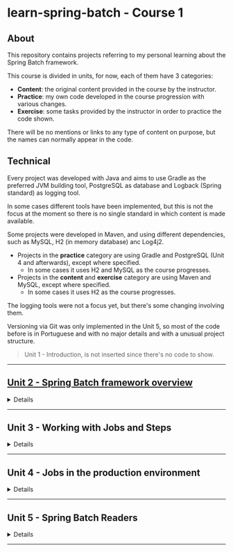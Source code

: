 # learn-spring-batch - Course 1

## About

This repository contains projects referring to my personal learning about the Spring Batch framework.

This course is divided in units, for now, each of them have 3 categories:
- **Content**: the original content provided in the course by the instructor.
- **Practice**: my own code developed in the course progression with various changes.
- **Exercise**: some tasks provided by the instructor in order to practice the code shown.

There will be no mentions or links to any type of content on purpose, but the names can normally appear in the code.

## Technical

Every project was developed with Java and aims to use Gradle as the preferred JVM building tool, PostgreSQL as database and Logback (Spring standard) as logging tool.

In some cases different tools have been implemented, but this is not the focus at the moment so there is no single standard in which content is made available.

Some projects were developed in Maven, and using different dependencies, such as MySQL, H2 (in memory database) anc Log4j2.

- Projects in the **practice** category are using Gradle and PostgreSQL (Unit 4 and afterwards), except where specified.
    - In some cases it uses H2 and MySQL as the course progresses.
- Projects in the **content** and **exercise** category are using Maven and MySQL, except where specified.
    - In some cases it uses H2 as the course progresses.

The logging tools were not a focus yet, but there's some changing involving them.

Versioning via Git was only implemented in the Unit 5, so most of the code before is in Portuguese and with no major details and with a unusual project structure.

> Unit 1 - Introduction, is not inserted since there's no code to show.

---

## [Unit 2 - Spring Batch framework overview](course_01/unit_02/)

<details><summary>Details</summary>

### Practice
- [PrimeiroProjetoSpringBatch](course_01/unit_02/practice/primeiro-projeto-spring-batch)
    - First developed project, with a basic job, step and tasklet working structure.
    - H2.

### Exercise
- [T1-PrimeiroProjetoSpringBatch-Exercicio](course_01/unit_02/exercise/T1-PrimeiroProjetoSpringBatch-Exercicio)
    - Exercise original project.
    - H2.
    - Objective: The project is not working, so it needs to be fixed. This way we can practice the Spring Batch structure.
    - [T1-PrimeiroProjetoSpringBatch-Exercicio-Resposta](course_01/unit_02/exercise/T1-PrimeiroProjetoSpringBatch-Exercicio-Resposta)
        - Exercise answer.
        - H2.
        - Project working properly.

</details>

---

## Unit 3 - Working with Jobs and Steps

<details><summary>Details</summary>

### Content
- [ParImparJob](course_01/unit_03/content/ParImparJob)
    - Basic tasklets structure boilerplate with no implementations.
- [PrimeiroJobSpringBatch](course_01/unit_03/content/PrimeiroJobSpringBatch)
    - Basic working tasklets structure.

### Practice
- [refactor-primeiro-projeto-spring-batch](course_01/unit_03/practice/refactor-primeiro-projeto-spring-batch)
    - First project refactoring. Applied single responsibility.
    - H2.
- [spring-batch-par-impar](course_01/unit_03/practice/spring-batch-par-impar)
    - Basic working structure without single responsibility.
    - Uses application argument execution and connects to a database for metadata persinstence.
    - MySQL.
- Other:
    - [Clear Spring Batch metadata in MySQL database](course_01/unit_03/practice/limpar_metadados_springbatch.sql)

### Exercise
- [T2-ConfiguracaoJob-Exercicio](course_01/unit_03/exercise/T2-ConfiguracaoJob-Exercicio)
    - Exercise original project.
    - Objective: Find and fix the project settings errors until the project is running properly.
    - [T2-ConfiguracaoJob-Exercicio-Resposta](course_01/unit_03/exercise/T2-ConfiguracaoJob-Exercicio-Resposta)
        - Exercise answer.
- [T3-ParImparJob](course_01/unit_03/exercise/T3-ParImparJob)
    - Exercise original project.
    - Objective: Apply single responsibility in the code and make it work properly.
    - [T3-ParImparJob-Resposta](course_01/unit_03/exercise/T3-ParImparJob-Resposta)
        - Exercise answer.
    - [T3-GabaritoParImparJob](course_01/unit_03/exercise/T3-GabaritoParImparJob)
        - Exercise instructor answer.

</details>

---

## Unit 4 - Jobs in the production environment

<details><summary>Details</summary>

### Content
- [PrimeiroJobSpringBatch](course_01/unit_04/content/PrimeiroJobSpringBatch)
    - Project connecting two databases and using custom log settings.

### Practice
- [primeiro-projeto-spring-batch-v2](course_01/unit_04/practice/primeiro-projeto-spring-batch-v2)
    - Project changing from the first developed version
    - Using internal properties.
    - Using MySQL database.
- [primeiro-projeto-spring-batch-v3](course_01/unit_04/practice/primeiro-projeto-spring-batch-v3)
    - Using external properties.
- [primeiro-projeto-spring-batch-v4](course_01/unit_04/practice/primeiro-projeto-spring-batch-v4)
    - Using PostgreSQL database.
    - PostgreSQL.
- [primeiro-projeto-spring-batch-v5](course_01/unit_04/practice/primeiro-projeto-spring-batch-v5)
    - Using two databases.
- [primeiro-projeto-spring-batch-v6](course_01/unit_04/practice/primeiro-projeto-spring-batch-v6)
    - Using log tool log4j2 (logback removed).
- [primeiro-projeto-spring-batch-v7](course_01/unit_04/practice/primeiro-projeto-spring-batch-v7)
    - Using log tool logback (log4j2 removed).
- [primeiro-projeto-spring-batch-v8](course_01/unit_04/practice/primeiro-projeto-spring-batch-v8)
    - Using log definitions internally with the .xml file in resources.
    - Using properties definitions internally with the application.properties file in resources.
- Other
    - [Old versioning local control](course_01/unit_04/practice/Versões.txt)
    - [Log .xml settings file](course_01/unit_04/practice/log4j.xml)

### Exercise
- [T5-ProducaoParImparJob-Exercicio](course_01/unit_04/exercise/T5-ProducaoParImparJob-Exercicio)
    - Exercise original project.
    - Objective: Using a project emulating a real production environment
        - With externalized log settings, logging files and properties.
        - Connection with more than one database via Class configuration.
        - Usage of job, step, reader, processor and writer.
    - [T5-ProducaoParImparJob-Resposta](course_01/unit_04/exercise/T5-ProducaoParImparJob-Resposta)
        - Exercise answer.
    - [T5-ProducaoParImparJob-Gabarito](course_01/unit_04/exercise/T5-ProducaoParImparJob-Gabarito)
        - Exercise instructor answer.

</details>

---

## Unit 5 - Spring Batch Readers

<details><summary>Details</summary>

working...


</details>

---




<!-- 

<details><summary>Details</summary>

</details>
- [x](x)
    - x
    - x
- [x](x)
    - x
    - x
- [x](x)
    - x
    - x
- [x](x)
    - x
    - x
- [x](x)
    - x
    - x
- [x](x)
    - x
    - x
-->